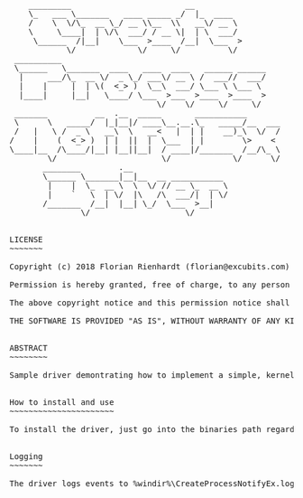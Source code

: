 <pre>
    _________                        __                  
    \_   ___ \_______   ____ _____ _/  |_  ____          
    /    \  \/\_  __ \_/ __ \\__  \\   __\/ __ \         
    \     \____|  | \/\  ___/ / __ \|  | \  ___/         
     \______  /|__|    \___  >____  /__|  \___  >        
            \/             \/     \/          \/         
 __________                                              
 \______   \_______  ____   ____  ____   ______ ______   
  |     ___/\_  __ \/  _ \_/ ___\/ __ \ /  ___//  ___/   
  |    |     |  | \(  <_> )  \__\  ___/ \___ \ \___ \    
  |____|     |__|   \____/ \___  >___  >____  >____  >   
                               \/    \/     \/     \/    
 _______          __  .__  _____       ___________       
 \      \   _____/  |_|__|/ ____\__.__.\_   _____/__  ___
 /   |   \ /  _ \   __\  \   __<   |  | |    __)_\  \/  /
/    |    (  <_> )  | |  ||  |  \___  | |        \>    < 
\____|__  /\____/|__| |__||__|  / ____|/_______  /__/\_ \
        \/                      \/             \/      \/
       ________        .__                               
       \______ \_______|__|__  __ ___________            
        |    |  \_  __ \  \  \/ // __ \_  __ \           
        |    `   \  | \/  |\   /\  ___/|  | \/           
       /_______  /__|  |__| \_/  \___  >__|              
               \/                    \/      


LICENSE
~~~~~~~

Copyright (c) 2018 Florian Rienhardt (florian@excubits.com)

Permission is hereby granted, free of charge, to any person obtaining a copy of this software and associated documentation files (the "Software"), to deal in the Software without restriction, including without limitation the rights to use, copy, modify, merge, publish, distribute, sublicense, and/or sell copies of the Software, and to permit persons to whom the Software is furnished to do so, subject to the following conditions:

The above copyright notice and this permission notice shall be included in all copies or substantial portions of the Software.

THE SOFTWARE IS PROVIDED "AS IS", WITHOUT WARRANTY OF ANY KIND, EXPRESS OR IMPLIED, INCLUDING BUT NOT LIMITED TO THE WARRANTIES OF MERCHANTABILITY, FITNESS FOR A PARTICULAR PURPOSE AND NONINFRINGEMENT. IN NO EVENT SHALL THE AUTHORS OR COPYRIGHT HOLDERS BE LIABLE FOR ANY CLAIM, DAMAGES OR OTHER LIABILITY, WHETHER IN AN ACTION OF CONTRACT, TORT OR OTHERWISE, ARISING FROM, OUT OF OR IN CONNECTION WITH THE SOFTWARE OR THE USE OR OTHER DEALINGS IN THE SOFTWARE.


ABSTRACT
~~~~~~~~

Sample driver demontrating how to implement a simple, kernel-only process and command line monitoring driver for Microsoft Windows.


How to install and use
~~~~~~~~~~~~~~~~~~~~~~

To install the driver, just go into the binaries path regarding your architecture of Windows. Then right-select the .inf and hit "install". You can use one of the cmd-scripts to start, stop, restart and uninstall the driver. The scripts are located in the project's root folder.


Logging
~~~~~~~

The driver logs events to %windir%\CreateProcessNotifyEx.log
</pre>
